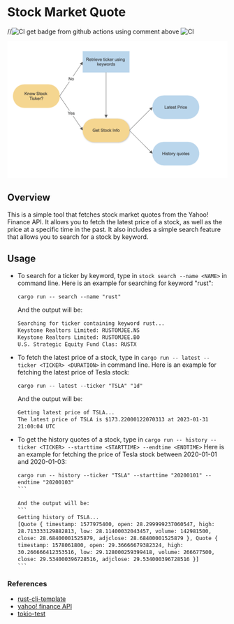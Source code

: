 # Stock Market Quote

//![CI](https://github.com/<username>/<repository>/workflows/CI/badge.svg)
get badge from github actions using comment above
![CI](https://github.com/carolinexyc999/stock-market-quotes/workflows/CI/badge.svg)


![img](/img/flowchart1.png)
## Overview
This is a simple tool that fetches stock market quotes from the Yahoo! Finance API. It allows you to fetch the latest price of a stock, as well as the price at a specific time in the past. It also includes a simple search feature that allows you to search for a stock by keyword.

## Usage
- To search for a ticker by keyword, 
    type in `stock search --name <NAME>` in command line.
    Here is an example for searching for keyword "rust":
    ```
    cargo run -- search --name "rust" 
    ```
    And the output will be:
    ```
    Searching for ticker containing keyword rust...
    Keystone Realtors Limited: RUSTOMJEE.NS
    Keystone Realtors Limited: RUSTOMJEE.BO
    U.S. Strategic Equity Fund Clas: RUSTX
    ```

- To fetch the latest price of a stock, 
    type in `cargo run -- latest --ticker <TICKER> <DURATION>` in command line.
    Here is an example for fetching the latest price of Tesla stock:
    ```
    cargo run -- latest --ticker "TSLA" "1d"
    ```
    And the output will be:
    ```
    Getting latest price of TSLA...
    The latest price of TSLA is $173.22000122070313 at 2023-01-31 21:00:04 UTC
    ```
- To get the history quotes of a stock, type in `cargo run -- history --ticker <TICKER> --starttime <STARTTIME> --endtime <ENDTIME>`
    Here is an example for fetching the price of Tesla stock between 2020-01-01 and 2020-01-03:
    ````
    cargo run -- history --ticker "TSLA" --starttime "20200101" --endtime "20200103"
    ```

    And the output will be:
    ```
    Getting history of TSLA...
    [Quote { timestamp: 1577975400, open: 28.299999237060547, high: 28.713333129882813, low: 28.11400032043457, volume: 142981500, close: 28.68400001525879, adjclose: 28.68400001525879 }, Quote { timestamp: 1578061800, open: 29.36666679382324, high: 30.266666412353516, low: 29.128000259399418, volume: 266677500, close: 29.534000396728516, adjclose: 29.534000396728516 }]
    ```

### References

* [rust-cli-template](https://github.com/kbknapp/rust-cli-template)
* [yahoo! finance API](https://crates.io/crates/yahoo_finance_api)
* [tokio-test](https://crates.io/crates/tokio-test)
